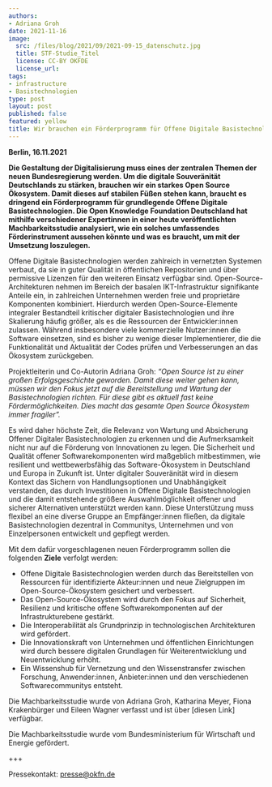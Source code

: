 ```yaml
---
authors:
- Adriana Groh
date: 2021-11-16
image:
  src: /files/blog/2021/09/2021-09-15_datenschutz.jpg
  title: STF-Studie_Titel
  license: CC-BY OKFDE
  license_url: 
tags:
- infrastructure
- Basistechnologien
type: post
layout: post
published: false
featured: yellow
title: Wir brauchen ein Förderprogramm für Offene Digitale Basistechnologien
---
```


**Berlin, 16.11.2021**

**Die Gestaltung der Digitalisierung muss eines der zentralen Themen der neuen Bundesregierung werden. Um die digitale Souveränität Deutschlands zu stärken, brauchen wir ein starkes Open Source Ökosystem. Damit dieses auf stabilen Füßen stehen kann, braucht es dringend ein Förderprogramm für grundlegende Offene Digitale Basistechnologien. Die Open Knowledge Foundation Deutschland hat mithilfe verschiedener Expertinnen in einer heute veröffentlichten Machbarkeitsstudie analysiert, wie ein solches umfassendes Förderinstrument aussehen könnte und was es braucht, um mit der Umsetzung loszulegen.**

Offene Digitale Basistechnologien werden zahlreich in vernetzten Systemen verbaut, da sie in guter Qualität in öffentlichen Repositorien und über permissive Lizenzen für den weiteren Einsatz verfügbar sind. Open-Source-Architekturen nehmen im Bereich der basalen IKT-Infrastruktur signifikante Anteile ein, in zahlreichen Unternehmen werden freie und proprietäre Komponenten kombiniert. Hierdurch werden Open-Source-Elemente integraler Bestandteil kritischer digitaler Basistechnologien und ihre Skalierung häufig größer, als es die Ressourcen der Entwickler:innen zulassen. Während insbesondere viele kommerzielle Nutzer:innen die Software einsetzen, sind es bisher zu wenige dieser Implementierer, die die Funktionalität und Aktualität der Codes prüfen und Verbesserungen an das Ökosystem zurückgeben.

Projektleiterin und Co-Autorin Adriana Groh: _“Open Source ist zu einer großen Erfolgsgeschichte geworden. Damit diese weiter gehen kann, müssen wir den Fokus jetzt auf die Bereitstellung und Wartung der Basistechnologien richten. Für diese gibt es aktuell fast keine Fördermöglichkeiten. Dies macht das gesamte Open Source Ökosystem immer fragiler”._

Es wird daher höchste Zeit, die Relevanz von Wartung und Absicherung Offener Digitaler Basistechnologien zu erkennen und die Aufmerksamkeit nicht nur auf die Förderung von Innovationen zu legen. Die Sicherheit und Qualität offener Softwarekomponenten wird maßgeblich mitbestimmen, wie resilient und wettbewerbsfähig das Software-Ökosystem in Deutschland und Europa in Zukunft ist. Unter digitaler Souveränität wird in diesem Kontext das Sichern von Handlungsoptionen und Unabhängigkeit verstanden, das durch Investitionen in Offene Digitale Basistechnologien und die damit entstehende größere Auswahlmöglichkeit offener und sicherer Alternativen unterstützt werden kann. Diese Unterstützung muss flexibel an eine diverse Gruppe an Empfänger:innen fließen, da digitale Basistechnologien dezentral in Communitys, Unternehmen und von Einzelpersonen entwickelt und gepflegt werden.

Mit dem dafür vorgeschlagenen neuen Förderprogramm sollen die folgenden **Ziele** verfolgt werden:
* Offene Digitale Basistechnologien werden durch das Bereitstellen von Ressourcen für identifizierte Akteur:innen und neue Zielgruppen im Open-Source-Ökosystem gesichert und verbessert.
* Das Open-Source-Ökosystem wird durch den Fokus auf Sicherheit, Resilienz und kritische offene Softwarekomponenten auf der Infrastrukturebene gestärkt.
* Die Interoperabilität als Grundprinzip in technologischen Architekturen wird gefördert.
* Die Innovationskraft von Unternehmen und öffentlichen Einrichtungen wird durch bessere digitalen Grundlagen für Weiterentwicklung und Neuentwicklung erhöht.
* Ein Wissenshub für Vernetzung und den Wissenstransfer zwischen Forschung, Anwender:innen, Anbieter:innen und den verschiedenen Softwarecommunitys entsteht. 

Die Machbarkeitsstudie wurde von Adriana Groh, Katharina Meyer, Fiona Krakenbürger und Eileen Wagner verfasst und ist über [diesen Link] verfügbar.

Die Machbarkeitsstudie wurde vom Bundesministerium für Wirtschaft und Energie gefördert.

+++

Pressekontakt: presse@okfn.de
